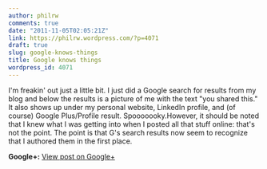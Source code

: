 ```yaml
---
author: philrw
comments: true
date: "2011-11-05T02:05:21Z"
link: https://philrw.wordpress.com/?p=4071
draft: true
slug: google-knows-things
title: Google knows things
wordpress_id: 4071
---
```


I'm freakin' out just a little bit. I just did a Google search for results from my blog and below the results is a picture of me with the text "you shared this." It also shows up under my personal website, LinkedIn profile, and (of course) Google Plus/Profile result. Spooooooky.However, it should be noted that I knew what I was getting into when I posted all that stuff online: that's not the point. The point is that G's search results now seem to recognize that I authored them in the first place.

**Google+:** [View post on Google+](https://plus.google.com/112635701538421437720/posts/2brGRkaAGDm)
